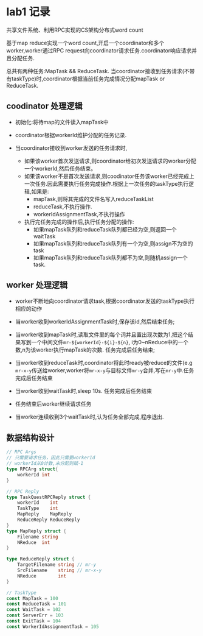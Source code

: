 # lab1 记录
共享文件系统、利用RPC实现的CS架构分布式word count

基于map reduce实现一个word count,开启一个coordinator和多个worker,worker通过RPC request向coordinator请求任务.coordinator响应请求并且分配任务.

总共有两种任务:MapTask && ReduceTask. 当coordinator接收到任务请求(不带有taskType)时,coordinator根据当前任务完成情况分配mapTask or ReduceTask.

## coodinator 处理逻辑

- 初始化:将待map的文件读入mapTask中

- coordinator根据workerId维护分配的任务记录.

- 当coordinator接收到worker发送的任务请求时,
    - 如果该worker首次发送请求,则coordinator给初次发送请求的worker分配一个workerId,然后任务结束。
    - 如果该worker不是首次发送请求,则coodinator任务该worker已经完成上一次任务.因此需要执行任务完成操作.根据上一次任务的taskType执行逻辑,如果是:
        - mapTask,则将其完成的文件名写入reduceTaskList
        - reduceTask,不执行操作.
        - workerIdAssignmentTask,不执行操作
    - 执行完任务完成的操作后,执行任务分配的操作:
        - 如果mapTask队列和reduceTask队列都已经为空,则返回一个waitTask
        - 如果mapTask队列和reduceTask队列有一个为空,则assign不为空的task
        - 如果mapTask队列和reduceTask队列都不为空,则随机assign一个task.

## worker 处理逻辑

- worker不断地向coordinator请求task,根据coordinator发送的taskType执行相应的动作

- 当worker收到workerIdAssignmentTask时,保存该id,然后结束任务;

- 当worker收到mapTask时,读取文件里的每个词并且置出现次数为1,把这个结果写到一个中间文件`mr-${workerId}-${i}-${n}`, i为0~nReduce中的一个数,n为该worker执行mapTask的次数. 任务完成后任务结束;

- 当worker收到reduceTask时,coordinator将此时ready被reduce的文件(e.g `mr-x-y`传送给worker,worker将`mr-x-y`与目标文件`mr-y`合并,写在`mr-y`中.任务完成后任务结束

- 当worker收到waitTask时,sleep 10s. 任务完成后任务结束

- 任务结束后worker继续请求任务

- 当worker连续收到3个waitTask时,认为任务全部完成,程序退出.

## 数据结构设计
```go
// RPC Args
// 只需要请求任务，因此只需要workerId
// workerId从0计数,未分配则赋-1
type RPCArg struct{
    workerId int
}
```

```go
// RPC Reply
type TaskQuestRPCReply struct {
	workerId    int
	TaskType    int
	MapReply    MapReply
	ReduceReply ReduceReply
}
type MapReply struct {
	Filename string
	NReduce  int
}

type ReduceReply struct {
	TargetFilename string // mr-y
	SrcFilename    string // mr-x-y
	NReduce        int
}
```


```go
// TaskType
const MapTask = 100
const ReduceTask = 101
const WaitTask = 102
const ServerErr = 103
const ExitTask = 104
const WorkerIdAssignmentTask = 105
```
